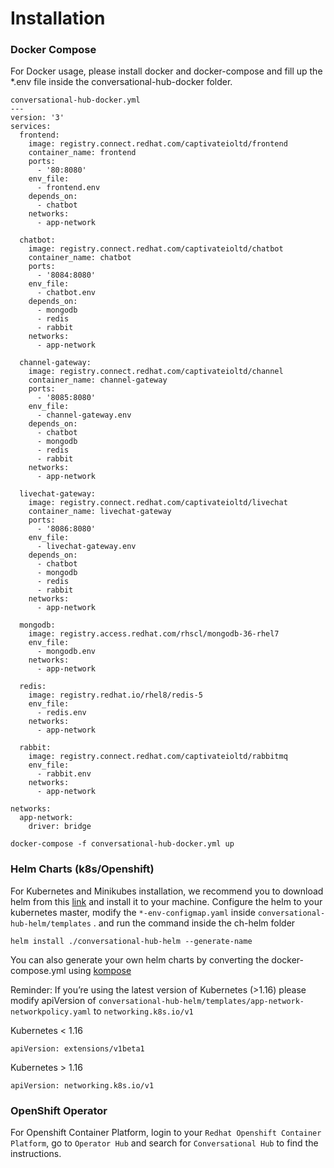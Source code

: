 # Installation

### Docker Compose

For Docker usage, please install docker and docker-compose and fill up the \*.env file inside the conversational-hub-docker folder.

```
conversational-hub-docker.yml
---
version: '3'
services:
  frontend:
    image: registry.connect.redhat.com/captivateioltd/frontend
    container_name: frontend
    ports:
      - '80:8080'
    env_file:
      - frontend.env
    depends_on:
      - chatbot
    networks:
      - app-network

  chatbot:
    image: registry.connect.redhat.com/captivateioltd/chatbot
    container_name: chatbot
    ports:
      - '8084:8080'
    env_file:
      - chatbot.env
    depends_on:
      - mongodb
      - redis
      - rabbit
    networks:
      - app-network

  channel-gateway:
    image: registry.connect.redhat.com/captivateioltd/channel
    container_name: channel-gateway
    ports:
      - '8085:8080'
    env_file:
      - channel-gateway.env
    depends_on:
      - chatbot
      - mongodb
      - redis
      - rabbit
    networks:
      - app-network

  livechat-gateway:
    image: registry.connect.redhat.com/captivateioltd/livechat
    container_name: livechat-gateway
    ports:
      - '8086:8080'
    env_file:
      - livechat-gateway.env
    depends_on:
      - chatbot
      - mongodb
      - redis
      - rabbit
    networks:
      - app-network

  mongodb:
    image: registry.access.redhat.com/rhscl/mongodb-36-rhel7
    env_file:
      - mongodb.env
    networks:
      - app-network

  redis:
    image: registry.redhat.io/rhel8/redis-5
    env_file:
      - redis.env
    networks:
      - app-network

  rabbit:
    image: registry.connect.redhat.com/captivateioltd/rabbitmq
    env_file:
      - rabbit.env
    networks:
      - app-network

networks:
  app-network:
    driver: bridge
```

```
docker-compose -f conversational-hub-docker.yml up
```

### Helm Charts (k8s/Openshift)

For Kubernetes and Minikubes installation, we recommend you to download helm from this [link](https://github.com/helm/helm/releases) and install it to your machine. Configure the helm to your kubernetes master, modify the `*-env-configmap.yaml` inside `conversational-hub-helm/templates` . and run the command inside the ch-helm folder

```
helm install ./conversational-hub-helm --generate-name
```

You can also generate your own helm charts by converting the docker-compose.yml using [kompose](https://kompose.io/)

Reminder: If you’re using the latest version of Kubernetes (>1.16) please modify apiVersion of `conversational-hub-helm/templates/app-network-networkpolicy.yaml` to `networking.k8s.io/v1`

Kubernetes < 1.16

```
apiVersion: extensions/v1beta1
```

Kubernetes > 1.16

```
apiVersion: networking.k8s.io/v1
```

### OpenShift Operator

&#x20;For Openshift Container Platform, login to your `Redhat Openshift Container Platform`, go to `Operator Hub` and search for `Conversational Hub` to find the instructions.

